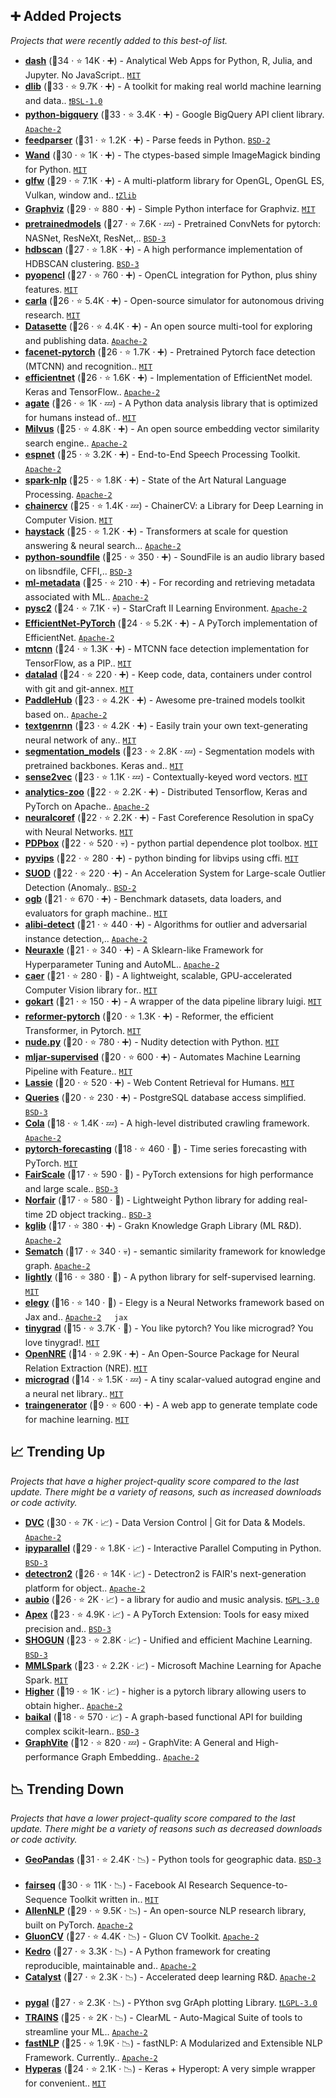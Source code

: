 ## ➕ Added Projects

_Projects that were recently added to this best-of list._

- <b><a href="https://github.com/plotly/dash">dash</a></b> (🥇34 ·  ⭐ 14K · ➕) - Analytical Web Apps for Python, R, Julia, and Jupyter. No JavaScript.. <code><a href="https://tldrlegal.com/license/mit-license">MIT</a></code>
- <b><a href="https://github.com/davisking/dlib">dlib</a></b> (🥈33 ·  ⭐ 9.7K · ➕) - A toolkit for making real world machine learning and data.. <code><a href="https://tldrlegal.com/search?q=BSL-1.0">❗️BSL-1.0</a></code>
- <b><a href="https://github.com/googleapis/python-bigquery">python-bigquery</a></b> (🥈33 ·  ⭐ 3.4K · ➕) - Google BigQuery API client library. <code><a href="https://tldrlegal.com/license/apache-license-2.0-(apache-2.0)">Apache-2</a></code>
- <b><a href="https://github.com/kurtmckee/feedparser">feedparser</a></b> (🥇31 ·  ⭐ 1.2K · ➕) - Parse feeds in Python. <code><a href="https://tldrlegal.com/license/bsd-2-clause-license-(freebsd)">BSD-2</a></code>
- <b><a href="https://github.com/emcconville/wand">Wand</a></b> (🥈30 ·  ⭐ 1K · ➕) - The ctypes-based simple ImageMagick binding for Python. <code><a href="https://tldrlegal.com/license/mit-license">MIT</a></code>
- <b><a href="https://github.com/glfw/glfw">glfw</a></b> (🥈29 ·  ⭐ 7.1K · ➕) - A multi-platform library for OpenGL, OpenGL ES, Vulkan, window and.. <code><a href="https://tldrlegal.com/search?q=Zlib">❗️Zlib</a></code>
- <b><a href="https://github.com/xflr6/graphviz">Graphviz</a></b> (🥈29 ·  ⭐ 880 · ➕) - Simple Python interface for Graphviz. <code><a href="https://tldrlegal.com/license/mit-license">MIT</a></code>
- <b><a href="https://github.com/Cadene/pretrained-models.pytorch">pretrainedmodels</a></b> (🥇27 ·  ⭐ 7.6K · 💤) - Pretrained ConvNets for pytorch: NASNet, ResNeXt, ResNet,.. <code><a href="https://tldrlegal.com/license/bsd-3-clause-license-(revised)">BSD-3</a></code> <code><img src="https://bit.ly/3aK8jvP" style="display:inline;" width="13" height="13"></code>
- <b><a href="https://github.com/scikit-learn-contrib/hdbscan">hdbscan</a></b> (🥈27 ·  ⭐ 1.8K · ➕) - A high performance implementation of HDBSCAN clustering. <code><a href="https://tldrlegal.com/license/bsd-3-clause-license-(revised)">BSD-3</a></code> <code><img src="https://bit.ly/3prMLZ7" style="display:inline;" width="13" height="13"></code>
- <b><a href="https://github.com/inducer/pyopencl">pyopencl</a></b> (🥈27 ·  ⭐ 760 · ➕) - OpenCL integration for Python, plus shiny features. <code><a href="https://tldrlegal.com/license/mit-license">MIT</a></code>
- <b><a href="https://github.com/carla-simulator/carla">carla</a></b> (🥈26 ·  ⭐ 5.4K · ➕) - Open-source simulator for autonomous driving research. <code><a href="https://tldrlegal.com/license/mit-license">MIT</a></code>
- <b><a href="https://github.com/simonw/datasette">Datasette</a></b> (🥈26 ·  ⭐ 4.4K · ➕) - An open source multi-tool for exploring and publishing data. <code><a href="https://tldrlegal.com/license/apache-license-2.0-(apache-2.0)">Apache-2</a></code>
- <b><a href="https://github.com/timesler/facenet-pytorch">facenet-pytorch</a></b> (🥈26 ·  ⭐ 1.7K · ➕) - Pretrained Pytorch face detection (MTCNN) and recognition.. <code><a href="https://tldrlegal.com/license/mit-license">MIT</a></code> <code><img src="https://bit.ly/3aK8jvP" style="display:inline;" width="13" height="13"></code>
- <b><a href="https://github.com/qubvel/efficientnet">efficientnet</a></b> (🥈26 ·  ⭐ 1.6K · ➕) - Implementation of EfficientNet model. Keras and TensorFlow.. <code><a href="https://tldrlegal.com/license/apache-license-2.0-(apache-2.0)">Apache-2</a></code> <code><img src="https://bit.ly/2M0xLmr" style="display:inline;" width="13" height="13"></code>
- <b><a href="https://github.com/wireservice/agate">agate</a></b> (🥈26 ·  ⭐ 1K · 💤) - A Python data analysis library that is optimized for humans instead of.. <code><a href="https://tldrlegal.com/license/mit-license">MIT</a></code>
- <b><a href="https://github.com/milvus-io/milvus">Milvus</a></b> (🥈25 ·  ⭐ 4.8K · ➕) - An open source embedding vector similarity search engine.. <code><a href="https://tldrlegal.com/license/apache-license-2.0-(apache-2.0)">Apache-2</a></code>
- <b><a href="https://github.com/espnet/espnet">espnet</a></b> (🥉25 ·  ⭐ 3.2K · ➕) - End-to-End Speech Processing Toolkit. <code><a href="https://tldrlegal.com/license/apache-license-2.0-(apache-2.0)">Apache-2</a></code>
- <b><a href="https://github.com/JohnSnowLabs/spark-nlp">spark-nlp</a></b> (🥈25 ·  ⭐ 1.8K · ➕) - State of the Art Natural Language Processing. <code><a href="https://tldrlegal.com/license/apache-license-2.0-(apache-2.0)">Apache-2</a></code> <code><img src="https://bit.ly/3hjSspb" style="display:inline;" width="13" height="13"></code>
- <b><a href="https://github.com/chainer/chainercv">chainercv</a></b> (🥉25 ·  ⭐ 1.4K · 💤) - ChainerCV: a Library for Deep Learning in Computer Vision. <code><a href="https://tldrlegal.com/license/mit-license">MIT</a></code>
- <b><a href="https://github.com/deepset-ai/haystack">haystack</a></b> (🥈25 ·  ⭐ 1.2K · ➕) - Transformers at scale for question answering & neural search... <code><a href="https://tldrlegal.com/license/apache-license-2.0-(apache-2.0)">Apache-2</a></code>
- <b><a href="https://github.com/bastibe/python-soundfile">python-soundfile</a></b> (🥉25 ·  ⭐ 350 · ➕) - SoundFile is an audio library based on libsndfile, CFFI,.. <code><a href="https://tldrlegal.com/license/bsd-3-clause-license-(revised)">BSD-3</a></code>
- <b><a href="https://github.com/google/ml-metadata">ml-metadata</a></b> (🥉25 ·  ⭐ 210 · ➕) - For recording and retrieving metadata associated with ML.. <code><a href="https://tldrlegal.com/license/apache-license-2.0-(apache-2.0)">Apache-2</a></code>
- <b><a href="https://github.com/deepmind/pysc2">pysc2</a></b> (🥈24 ·  ⭐ 7.1K · 💀) - StarCraft II Learning Environment. <code><a href="https://tldrlegal.com/license/apache-license-2.0-(apache-2.0)">Apache-2</a></code>
- <b><a href="https://github.com/lukemelas/EfficientNet-PyTorch">EfficientNet-PyTorch</a></b> (🥇24 ·  ⭐ 5.2K · ➕) - A PyTorch implementation of EfficientNet. <code><a href="https://tldrlegal.com/license/apache-license-2.0-(apache-2.0)">Apache-2</a></code> <code><img src="https://bit.ly/3aK8jvP" style="display:inline;" width="13" height="13"></code>
- <b><a href="https://github.com/ipazc/mtcnn">mtcnn</a></b> (🥉24 ·  ⭐ 1.3K · ➕) - MTCNN face detection implementation for TensorFlow, as a PIP.. <code><a href="https://tldrlegal.com/license/mit-license">MIT</a></code> <code><img src="https://bit.ly/2WMff3g" style="display:inline;" width="13" height="13"></code>
- <b><a href="https://github.com/datalad/datalad">datalad</a></b> (🥈24 ·  ⭐ 220 · ➕) - Keep code, data, containers under control with git and git-annex. <code><a href="https://tldrlegal.com/license/mit-license">MIT</a></code>
- <b><a href="https://github.com/PaddlePaddle/PaddleHub">PaddleHub</a></b> (🥉23 ·  ⭐ 4.2K · ➕) - Awesome pre-trained models toolkit based on.. <code><a href="https://tldrlegal.com/license/apache-license-2.0-(apache-2.0)">Apache-2</a></code> <code><img src="https://bit.ly/3mSIQD5" style="display:inline;" width="13" height="13"></code>
- <b><a href="https://github.com/minimaxir/textgenrnn">textgenrnn</a></b> (🥉23 ·  ⭐ 4.2K · ➕) - Easily train your own text-generating neural network of any.. <code><a href="https://tldrlegal.com/license/mit-license">MIT</a></code> <code><img src="https://bit.ly/2WMff3g" style="display:inline;" width="13" height="13"></code>
- <b><a href="https://github.com/qubvel/segmentation_models">segmentation_models</a></b> (🥉23 ·  ⭐ 2.8K · 💤) - Segmentation models with pretrained backbones. Keras and.. <code><a href="https://tldrlegal.com/license/mit-license">MIT</a></code> <code><img src="https://bit.ly/2WMff3g" style="display:inline;" width="13" height="13"></code> <code><img src="https://bit.ly/2M0xLmr" style="display:inline;" width="13" height="13"></code>
- <b><a href="https://github.com/explosion/sense2vec">sense2vec</a></b> (🥉23 ·  ⭐ 1.1K · 💤) - Contextually-keyed word vectors. <code><a href="https://tldrlegal.com/license/mit-license">MIT</a></code>
- <b><a href="https://github.com/intel-analytics/analytics-zoo">analytics-zoo</a></b> (🥉22 ·  ⭐ 2.2K · ➕) - Distributed Tensorflow, Keras and PyTorch on Apache.. <code><a href="https://tldrlegal.com/license/apache-license-2.0-(apache-2.0)">Apache-2</a></code> <code><img src="https://bit.ly/3hjSspb" style="display:inline;" width="13" height="13"></code>
- <b><a href="https://github.com/huggingface/neuralcoref">neuralcoref</a></b> (🥉22 ·  ⭐ 2.2K · ➕) - Fast Coreference Resolution in spaCy with Neural Networks. <code><a href="https://tldrlegal.com/license/mit-license">MIT</a></code>
- <b><a href="https://github.com/SauceCat/PDPbox">PDPbox</a></b> (🥉22 ·  ⭐ 520 · 💀) - python partial dependence plot toolbox. <code><a href="https://tldrlegal.com/license/mit-license">MIT</a></code>
- <b><a href="https://github.com/libvips/pyvips">pyvips</a></b> (🥉22 ·  ⭐ 280 · ➕) - python binding for libvips using cffi. <code><a href="https://tldrlegal.com/license/mit-license">MIT</a></code>
- <b><a href="https://github.com/yzhao062/SUOD">SUOD</a></b> (🥉22 ·  ⭐ 220 · ➕) - An Acceleration System for Large-scale Outlier Detection (Anomaly.. <code><a href="https://tldrlegal.com/license/bsd-2-clause-license-(freebsd)">BSD-2</a></code>
- <b><a href="https://github.com/snap-stanford/ogb">ogb</a></b> (🥈21 ·  ⭐ 670 · ➕) - Benchmark datasets, data loaders, and evaluators for graph machine.. <code><a href="https://tldrlegal.com/license/mit-license">MIT</a></code>
- <b><a href="https://github.com/SeldonIO/alibi-detect">alibi-detect</a></b> (🥉21 ·  ⭐ 440 · ➕) - Algorithms for outlier and adversarial instance detection,.. <code><a href="https://tldrlegal.com/license/apache-license-2.0-(apache-2.0)">Apache-2</a></code>
- <b><a href="https://github.com/Neuraxio/Neuraxle">Neuraxle</a></b> (🥉21 ·  ⭐ 340 · ➕) - A Sklearn-like Framework for Hyperparameter Tuning and AutoML.. <code><a href="https://tldrlegal.com/license/apache-license-2.0-(apache-2.0)">Apache-2</a></code>
- <b><a href="https://github.com/jasmcaus/caer">caer</a></b> (🥉21 ·  ⭐ 280 · 🐣) - A lightweight, scalable, GPU-accelerated Computer Vision library for.. <code><a href="https://tldrlegal.com/license/mit-license">MIT</a></code>
- <b><a href="https://github.com/m3dev/gokart">gokart</a></b> (🥉21 ·  ⭐ 150 · ➕) - A wrapper of the data pipeline library luigi. <code><a href="https://tldrlegal.com/license/mit-license">MIT</a></code>
- <b><a href="https://github.com/lucidrains/reformer-pytorch">reformer-pytorch</a></b> (🥈20 ·  ⭐ 1.3K · ➕) - Reformer, the efficient Transformer, in Pytorch. <code><a href="https://tldrlegal.com/license/mit-license">MIT</a></code> <code><img src="https://bit.ly/3aK8jvP" style="display:inline;" width="13" height="13"></code>
- <b><a href="https://github.com/hhatto/nude.py">nude.py</a></b> (🥉20 ·  ⭐ 780 · ➕) - Nudity detection with Python. <code><a href="https://tldrlegal.com/license/mit-license">MIT</a></code>
- <b><a href="https://github.com/mljar/mljar-supervised">mljar-supervised</a></b> (🥉20 ·  ⭐ 600 · ➕) - Automates Machine Learning Pipeline with Feature.. <code><a href="https://tldrlegal.com/license/mit-license">MIT</a></code>
- <b><a href="https://github.com/michaelhelmick/lassie">Lassie</a></b> (🥉20 ·  ⭐ 520 · ➕) - Web Content Retrieval for Humans. <code><a href="https://tldrlegal.com/license/mit-license">MIT</a></code>
- <b><a href="https://github.com/gmr/queries">Queries</a></b> (🥉20 ·  ⭐ 230 · ➕) - PostgreSQL database access simplified. <code><a href="https://tldrlegal.com/license/bsd-3-clause-license-(revised)">BSD-3</a></code>
- <b><a href="https://github.com/qinxuye/cola">Cola</a></b> (🥉18 ·  ⭐ 1.4K · 💤) - A high-level distributed crawling framework. <code><a href="https://tldrlegal.com/license/apache-license-2.0-(apache-2.0)">Apache-2</a></code>
- <b><a href="https://github.com/jdb78/pytorch-forecasting">pytorch-forecasting</a></b> (🥉18 ·  ⭐ 460 · 🐣) - Time series forecasting with PyTorch. <code><a href="https://tldrlegal.com/license/mit-license">MIT</a></code>
- <b><a href="https://github.com/facebookresearch/fairscale">FairScale</a></b> (🥉17 ·  ⭐ 590 · 🐣) - PyTorch extensions for high performance and large scale.. <code><a href="https://tldrlegal.com/license/bsd-3-clause-license-(revised)">BSD-3</a></code> <code><img src="https://bit.ly/3aK8jvP" style="display:inline;" width="13" height="13"></code>
- <b><a href="https://github.com/tryolabs/norfair">Norfair</a></b> (🥉17 ·  ⭐ 580 · 🐣) - Lightweight Python library for adding real-time 2D object tracking.. <code><a href="https://tldrlegal.com/license/bsd-3-clause-license-(revised)">BSD-3</a></code>
- <b><a href="https://github.com/graknlabs/kglib">kglib</a></b> (🥉17 ·  ⭐ 380 · ➕) - Grakn Knowledge Graph Library (ML R&D). <code><a href="https://tldrlegal.com/license/apache-license-2.0-(apache-2.0)">Apache-2</a></code>
- <b><a href="https://github.com/gsi-upm/sematch">Sematch</a></b> (🥉17 ·  ⭐ 340 · 💀) - semantic similarity framework for knowledge graph. <code><a href="https://tldrlegal.com/license/apache-license-2.0-(apache-2.0)">Apache-2</a></code>
- <b><a href="https://github.com/lightly-ai/lightly">lightly</a></b> (🥉16 ·  ⭐ 380 · 🐣) - A python library for self-supervised learning. <code><a href="https://tldrlegal.com/license/mit-license">MIT</a></code> <code><img src="https://bit.ly/3aK8jvP" style="display:inline;" width="13" height="13"></code>
- <b><a href="https://github.com/poets-ai/elegy">elegy</a></b> (🥉16 ·  ⭐ 140 · 🐣) - Elegy is a Neural Networks framework based on Jax and.. <code><a href="https://tldrlegal.com/license/apache-license-2.0-(apache-2.0)">Apache-2</a></code> <code><img src="https://bit.ly/2M0xLmr" style="display:inline;" width="13" height="13"></code> <code>jax</code>
- <b><a href="https://github.com/geohot/tinygrad">tinygrad</a></b> (🥉15 ·  ⭐ 3.7K · 🐣) - You like pytorch? You like micrograd? You love tinygrad!. <code><a href="https://tldrlegal.com/license/mit-license">MIT</a></code> <code><img src="https://bit.ly/3aK8jvP" style="display:inline;" width="13" height="13"></code>
- <b><a href="https://github.com/thunlp/OpenNRE">OpenNRE</a></b> (🥉14 ·  ⭐ 2.9K · ➕) - An Open-Source Package for Neural Relation Extraction (NRE). <code><a href="https://tldrlegal.com/license/mit-license">MIT</a></code>
- <b><a href="https://github.com/karpathy/micrograd">micrograd</a></b> (🥉14 ·  ⭐ 1.5K · 💤) - A tiny scalar-valued autograd engine and a neural net library.. <code><a href="https://tldrlegal.com/license/mit-license">MIT</a></code> <code><img src="https://bit.ly/3aK8jvP" style="display:inline;" width="13" height="13"></code>
- <b><a href="https://github.com/jrieke/traingenerator">traingenerator</a></b> (🥉9 ·  ⭐ 600 · ➕) - A web app to generate template code for machine learning. <code><a href="https://tldrlegal.com/license/mit-license">MIT</a></code>

## 📈 Trending Up

_Projects that have a higher project-quality score compared to the last update. There might be a variety of reasons, such as increased downloads or code activity._

- <b><a href="https://github.com/iterative/dvc">DVC</a></b> (🥇30 ·  ⭐ 7K · 📈) - Data Version Control | Git for Data & Models. <code><a href="https://tldrlegal.com/license/apache-license-2.0-(apache-2.0)">Apache-2</a></code>
- <b><a href="https://github.com/ipython/ipyparallel">ipyparallel</a></b> (🥈29 ·  ⭐ 1.8K · 📈) - Interactive Parallel Computing in Python. <code><a href="https://tldrlegal.com/license/bsd-3-clause-license-(revised)">BSD-3</a></code> <code><img src="https://bit.ly/34ND1jR" style="display:inline;" width="13" height="13"></code>
- <b><a href="https://github.com/facebookresearch/detectron2">detectron2</a></b> (🥈26 ·  ⭐ 14K · 📈) - Detectron2 is FAIR's next-generation platform for object.. <code><a href="https://tldrlegal.com/license/apache-license-2.0-(apache-2.0)">Apache-2</a></code> <code><img src="https://bit.ly/3aK8jvP" style="display:inline;" width="13" height="13"></code>
- <b><a href="https://github.com/aubio/aubio">aubio</a></b> (🥉26 ·  ⭐ 2K · 📈) - a library for audio and music analysis. <code><a href="https://tldrlegal.com/license/gnu-general-public-license-v3-(gpl-3)">❗️GPL-3.0</a></code>
- <b><a href="https://github.com/NVIDIA/apex">Apex</a></b> (🥈23 ·  ⭐ 4.9K · 📈) - A PyTorch Extension: Tools for easy mixed precision and.. <code><a href="https://tldrlegal.com/license/bsd-3-clause-license-(revised)">BSD-3</a></code> <code><img src="https://bit.ly/3aK8jvP" style="display:inline;" width="13" height="13"></code>
- <b><a href="https://github.com/shogun-toolbox/shogun">SHOGUN</a></b> (🥉23 ·  ⭐ 2.8K · 📈) - Unified and efficient Machine Learning. <code><a href="https://tldrlegal.com/license/bsd-3-clause-license-(revised)">BSD-3</a></code>
- <b><a href="https://github.com/Azure/mmlspark">MMLSpark</a></b> (🥉23 ·  ⭐ 2.2K · 📈) - Microsoft Machine Learning for Apache Spark. <code><a href="https://tldrlegal.com/license/mit-license">MIT</a></code> <code><img src="https://bit.ly/3hjSspb" style="display:inline;" width="13" height="13"></code>
- <b><a href="https://github.com/facebookresearch/higher">Higher</a></b> (🥉19 ·  ⭐ 1K · 📈) - higher is a pytorch library allowing users to obtain higher.. <code><a href="https://tldrlegal.com/license/apache-license-2.0-(apache-2.0)">Apache-2</a></code> <code><img src="https://bit.ly/3aK8jvP" style="display:inline;" width="13" height="13"></code>
- <b><a href="https://github.com/alegonz/baikal">baikal</a></b> (🥉18 ·  ⭐ 570 · 📈) - A graph-based functional API for building complex scikit-learn.. <code><a href="https://tldrlegal.com/license/bsd-3-clause-license-(revised)">BSD-3</a></code>
- <b><a href="https://github.com/DeepGraphLearning/graphvite">GraphVite</a></b> (🥉12 ·  ⭐ 820 · 💤) - GraphVite: A General and High-performance Graph Embedding.. <code><a href="https://tldrlegal.com/license/apache-license-2.0-(apache-2.0)">Apache-2</a></code>

## 📉 Trending Down

_Projects that have a lower project-quality score compared to the last update. There might be a variety of reasons such as decreased downloads or code activity._

- <b><a href="https://github.com/geopandas/geopandas">GeoPandas</a></b> (🥇31 ·  ⭐ 2.4K · 📉) - Python tools for geographic data. <code><a href="https://tldrlegal.com/license/bsd-3-clause-license-(revised)">BSD-3</a></code> <code><img src="https://bit.ly/2Jmaz12" style="display:inline;" width="13" height="13"></code>
- <b><a href="https://github.com/pytorch/fairseq">fairseq</a></b> (🥇30 ·  ⭐ 11K · 📉) - Facebook AI Research Sequence-to-Sequence Toolkit written in.. <code><a href="https://tldrlegal.com/license/mit-license">MIT</a></code> <code><img src="https://bit.ly/3aK8jvP" style="display:inline;" width="13" height="13"></code>
- <b><a href="https://github.com/allenai/allennlp">AllenNLP</a></b> (🥈29 ·  ⭐ 9.5K · 📉) - An open-source NLP research library, built on PyTorch. <code><a href="https://tldrlegal.com/license/apache-license-2.0-(apache-2.0)">Apache-2</a></code> <code><img src="https://bit.ly/3aK8jvP" style="display:inline;" width="13" height="13"></code>
- <b><a href="https://github.com/dmlc/gluon-cv">GluonCV</a></b> (🥈27 ·  ⭐ 4.4K · 📉) - Gluon CV Toolkit. <code><a href="https://tldrlegal.com/license/apache-license-2.0-(apache-2.0)">Apache-2</a></code> <code><img src="https://bit.ly/38EEfPv" style="display:inline;" width="13" height="13"></code>
- <b><a href="https://github.com/quantumblacklabs/kedro">Kedro</a></b> (🥈27 ·  ⭐ 3.3K · 📉) - A Python framework for creating reproducible, maintainable and.. <code><a href="https://tldrlegal.com/license/apache-license-2.0-(apache-2.0)">Apache-2</a></code>
- <b><a href="https://github.com/catalyst-team/catalyst">Catalyst</a></b> (🥈27 ·  ⭐ 2.3K · 📉) - Accelerated deep learning R&D. <code><a href="https://tldrlegal.com/license/apache-license-2.0-(apache-2.0)">Apache-2</a></code> <code><img src="https://bit.ly/3aK8jvP" style="display:inline;" width="13" height="13"></code>
- <b><a href="https://github.com/Kozea/pygal">pygal</a></b> (🥇27 ·  ⭐ 2.3K · 📉) - PYthon svg GrAph plotting Library. <code><a href="https://tldrlegal.com/license/gnu-lesser-general-public-license-v3-(lgpl-3)">❗️LGPL-3.0</a></code>
- <b><a href="https://github.com/allegroai/clearml">TRAINS</a></b> (🥉25 ·  ⭐ 2K · 📉) - ClearML - Auto-Magical Suite of tools to streamline your ML.. <code><a href="https://tldrlegal.com/license/apache-license-2.0-(apache-2.0)">Apache-2</a></code>
- <b><a href="https://github.com/fastnlp/fastNLP">fastNLP</a></b> (🥈25 ·  ⭐ 1.9K · 📉) - fastNLP: A Modularized and Extensible NLP Framework. Currently.. <code><a href="https://tldrlegal.com/license/apache-license-2.0-(apache-2.0)">Apache-2</a></code>
- <b><a href="https://github.com/maxpumperla/hyperas">Hyperas</a></b> (🥈24 ·  ⭐ 2.1K · 📉) - Keras + Hyperopt: A very simple wrapper for convenient.. <code><a href="https://tldrlegal.com/license/mit-license">MIT</a></code> <code><img src="https://bit.ly/2M0xLmr" style="display:inline;" width="13" height="13"></code>

